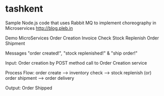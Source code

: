 # tashkent
Sample Node.js code that uses Rabbit MQ to implement choreography in Microservices 
http://blog.pleb.in

Demo MicroServices
Order Creation
Invoice Check
Stock Replenish
Order Shipment

Messages
"order created!", "stock replenished!" & "ship order!"
 
Input: Order creation by POST method call to Order Creation service

Process Flow: 
order create --> inventory check --> stock replenish (or) order shipment --> order delivery

Output: Order Shipped

